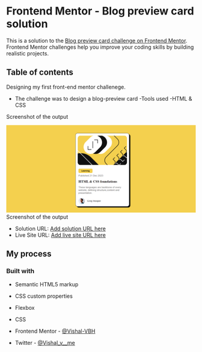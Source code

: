 # Frontend Mentor - Blog preview card solution

This is a solution to the [Blog preview card challenge on Frontend Mentor](https://www.frontendmentor.io/challenges/blog-preview-card-ckPaj01IcS). Frontend Mentor challenges help you improve your coding skills by building realistic projects. 

## Table of contents

Designing my first front-end mentor challenege.
  - The challenge was to design a blog-preview card
  -Tools used -HTML & CSS
  


Screenshot of the output

![](./Final%20Output.png)
Screenshot of the output


- Solution URL: [Add solution URL here](https://your-solution-url.com)
- Live Site URL: [Add live site URL here](https://your-live-site-url.com)

## My process

### Built with

- Semantic HTML5 markup
- CSS custom properties
- Flexbox
- CSS





- Frontend Mentor - [@Vishal-VBH](https://www.frontendmentor.io/profile/Vishal-VBH)
- Twitter - [@Vishal_v__me](https://www.twitter.com/Vishal_v__me)
